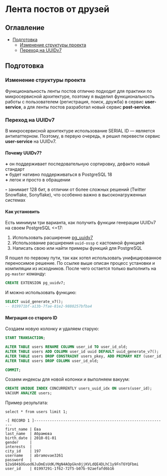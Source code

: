 # Лента постов от друзей

## Оглавление

- [Подготовка](#Подготовка)
    - [Изменение структуры проекта](#изменение-структуры-проекта)
    - [Переход на UUIDv7](#переход-на-uuidv7)

## Подготовка

### Изменение структуры проекта

Функциональность ленты постов отлично подходит для практики по микросервисной архитектуре, поэтому я выделил функциональность работы с
пользователем (регистрация, поиск, дружба) в сервис **user-service**, а для ленты постов разработал новый сервис **post-service**.

### Переход на UUIDv7

В микросервисной архитектуре использование SERIAL ID — является антипаттерном. Поэтому, в первую очередь, я решил перевести сервис
**user-service** на UUIDv7.

#### Почему UUIDv7?

**\+** он поддерживает последовательную сортировку, дефакто новый стандарт\
**\+** будет нативно поддерживаться в PostgreSQL 18\
**\+** легок и просто в обращении

**\-** занимает 128 бит, в отличии от более сложных решений (Twitter Snowflake, Sonyflake), что особенно важно в высоконагруженных системах

#### Как установить

Есть минимум три варианта, как получить функции генерации UUIDv7 на своем PostgreSQL <=17:

1. Использовать расширение [pg_uuidv7](https://github.com/fboulnois/pg_uuidv7)
2. Использование расширения `uuid-ossp` с кастомной функцией
3. Написать свою или найти примеры функций для PostgreSQL

Я пошел по первому пути, так как хотел использовать унифицированное переносимое решение. По ссылке выше описан процесс установки и
компиляции из исходников. После чего остается только выполнить на `pg-master` команду:

```sql
CREATE EXTENSION pg_uuidv7;
```

И можно использовать функцию:

```sql
SELECT uuid_generate_v7();
-- 019971bf-a13b-7fae-81e2-9880257bfba4
```

#### Миграция со старого ID

Создаем новую колонку и удаляем старую:

```sql
START TRANSACTION;

ALTER TABLE users RENAME COLUMN user_id TO user_id_old;
ALTER TABLE users ADD COLUMN user_id uuid DEFAULT uuid_generate_v7();
ALTER TABLE users DROP CONSTRAINT users_pkey, ADD PRIMARY KEY (user_id);
ALTER TABLE users DROP COLUMN user_id_old;

COMMIT;

```

Созаем индексы для новой колонки и выполняем вакуум:

```sql
CREATE UNIQUE INDEX CONCURRENTLY users_uuid_idx ON users(user_id);
VACUUM ANALYZE users;

```

Пример результата:

```
select * from users limit 1;

-[ RECORD 1 ]------------------------------------------------------------
first_name | Ева
last_name  | Абрамова
birth_date | 2010-01-01
gender     | 
interests  | 
city_id    | 197
username   | abramovae3261
password   | $2a$04$OGuod6JuDmEsUdK/MgN4AOpGkn0jjKVLdQE4DLhC1y9FnT6YQFbmi
user_id    | 01997291-1f62-72f5-b07b-92aefafd6b16
```
